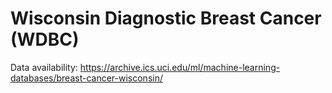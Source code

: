 # Wisconsin Diagnostic Breast Cancer (WDBC)

Data availability:
https://archive.ics.uci.edu/ml/machine-learning-databases/breast-cancer-wisconsin/
